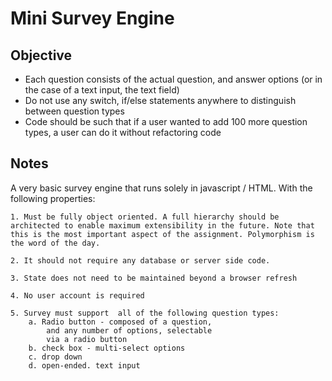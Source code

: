 # Mini Survey Engine



## Objective

- Each question consists of the actual question, and answer options (or in the case of a text input, the text field)
- Do not use any switch, if/else statements anywhere to distinguish between question types
- Code should be such that if a user wanted to add 100 more question types, a user can do it without refactoring code

## Notes

A very basic survey engine that runs solely in javascript / HTML. With the following properties:

	1. Must be fully object oriented. A full hierarchy should be architected to enable maximum extensibility in the future. Note that this is the most important aspect of the assignment. Polymorphism is the word of the day.
	
	2. It should not require any database or server side code.
	
	3. State does not need to be maintained beyond a browser refresh
	
	4. No user account is required
	
	5. Survey must support  all of the following question types:
		a. Radio button - composed of a question, 
			and any number of options, selectable 
			via a radio button
		b. check box - multi-select options
		c. drop down
		d. open-ended. text input
